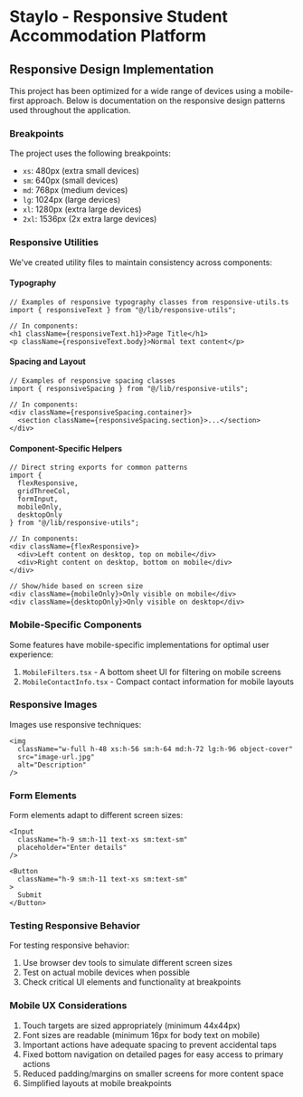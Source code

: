 # Staylo - Responsive Student Accommodation Platform

## Responsive Design Implementation

This project has been optimized for a wide range of devices using a mobile-first approach. Below is documentation on the responsive design patterns used throughout the application.

### Breakpoints

The project uses the following breakpoints:

- `xs`: 480px (extra small devices)
- `sm`: 640px (small devices)
- `md`: 768px (medium devices)
- `lg`: 1024px (large devices)
- `xl`: 1280px (extra large devices)
- `2xl`: 1536px (2x extra large devices)

### Responsive Utilities

We've created utility files to maintain consistency across components:

#### Typography

```tsx
// Examples of responsive typography classes from responsive-utils.ts
import { responsiveText } from "@/lib/responsive-utils";

// In components:
<h1 className={responsiveText.h1}>Page Title</h1>
<p className={responsiveText.body}>Normal text content</p>
```

#### Spacing and Layout

```tsx
// Examples of responsive spacing classes
import { responsiveSpacing } from "@/lib/responsive-utils";

// In components:
<div className={responsiveSpacing.container}>
  <section className={responsiveSpacing.section}>...</section>
</div>
```

#### Component-Specific Helpers

```tsx
// Direct string exports for common patterns
import { 
  flexResponsive, 
  gridThreeCol, 
  formInput, 
  mobileOnly,
  desktopOnly 
} from "@/lib/responsive-utils";

// In components:
<div className={flexResponsive}>
  <div>Left content on desktop, top on mobile</div>
  <div>Right content on desktop, bottom on mobile</div>
</div>

// Show/hide based on screen size
<div className={mobileOnly}>Only visible on mobile</div>
<div className={desktopOnly}>Only visible on desktop</div>
```

### Mobile-Specific Components

Some features have mobile-specific implementations for optimal user experience:

1. `MobileFilters.tsx` - A bottom sheet UI for filtering on mobile screens
2. `MobileContactInfo.tsx` - Compact contact information for mobile layouts

### Responsive Images

Images use responsive techniques:

```tsx
<img 
  className="w-full h-48 xs:h-56 sm:h-64 md:h-72 lg:h-96 object-cover" 
  src="image-url.jpg" 
  alt="Description" 
/>
```

### Form Elements

Form elements adapt to different screen sizes:

```tsx
<Input 
  className="h-9 sm:h-11 text-xs sm:text-sm" 
  placeholder="Enter details" 
/>

<Button
  className="h-9 sm:h-11 text-xs sm:text-sm"
>
  Submit
</Button>
```

### Testing Responsive Behavior

For testing responsive behavior:
1. Use browser dev tools to simulate different screen sizes
2. Test on actual mobile devices when possible
3. Check critical UI elements and functionality at breakpoints

### Mobile UX Considerations

1. Touch targets are sized appropriately (minimum 44x44px)
2. Font sizes are readable (minimum 16px for body text on mobile)
3. Important actions have adequate spacing to prevent accidental taps
4. Fixed bottom navigation on detailed pages for easy access to primary actions
5. Reduced padding/margins on smaller screens for more content space
6. Simplified layouts at mobile breakpoints